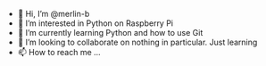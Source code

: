 - 👋 Hi, I’m @merlin-b
- 👀 I’m interested in Python on Raspberry Pi
- 🌱 I’m currently learning Python and how to use Git
- 💞️ I’m looking to collaborate on nothing in particular. Just learning
- 📫 How to reach me ...

<!---
merlin-b/merlin-b is a ✨ special ✨ repository because its `README.md` (this file) appears on your GitHub profile.
You can click the Preview link to take a look at your changes.
--->
